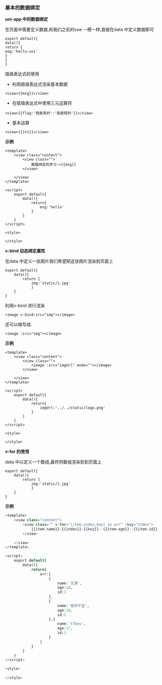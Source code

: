 ### 基本的数据绑定

**uni-app 中的数据绑定** 

在页面中需要定义数据,和我们之前的vue 一模一样,直接在data 中定义数据即可

```vue
export default{
data(){
return {
msg:'hello-uni'
}
}
}
```

插值表达式的使用

- 利用插值表达式渲染基本数据

```vue
<view>{{msg}}</view>
```

- 在插值表达式中使用三元运算符

```vue
<view>{{flag:'我是真的':'我是假的'}}</view>
```

- 基本运算

```vue
<view>{{1+1}}</view>
```

**示例**

```vue
<template>
	<view class="content">
		<view class="">
			数据绑定的学习->{{msg}}
		</view>
		
	</view>
</template>

<script>
	export default{
		data(){
			return{
				msg:'hello'
			}
		}
	}
</script>

<style>
	
</style>

```

**v-bind 动态绑定属性**

在data 中定义一张图片我们希望把这张图片渲染到页面上

```vue
export default{
    data(){
        return {
            img:'static/1.jpg'
            }
    }
}
```

利用v-bind 进行渲染

```vue
<image v-bind:src="img"></image>
```

还可以缩写成:

```
<image :src="img"></image>
```

**示例**

```vue
<template>
	<view class="content">
		<view class="">
			<image :src="imgUrl" mode=""></image>
		</view>
		
	</view>
</template>

<script>
	export default{
		data(){
			return{
				imgUrl:'../../static/logo.png'
			}
		}
	}
</script>

<style>
	
</style>

```

**v-for 的使用**

data 中以定义一个数组,最终将数组渲染到到页面上

```vue
export default{
    data(){
        return {
            img:'static/1.jpg'
            }
    }
}
```

**示例**

```php
<template>
	<view class="content">
		<view class="" v-for="(item,index,key) in arr" :key="index">
			{{item.name}}-{{index}}-{{key}}--{{item.age}}--{{item.id}}
		</view>
		
	</view>
</template>

<script>
	export default{
		data(){
			return{
				arr:[
					{
						name:'王源',
						age:18,
						id:1
					},
					{
						name:'易烊千玺',
						age:19,
						id:2
					},{
						name:'tfbos',
						age:17,
						id:3
					}
				]
			}
		}
	}
</script>

<style>
	
</style>

```

